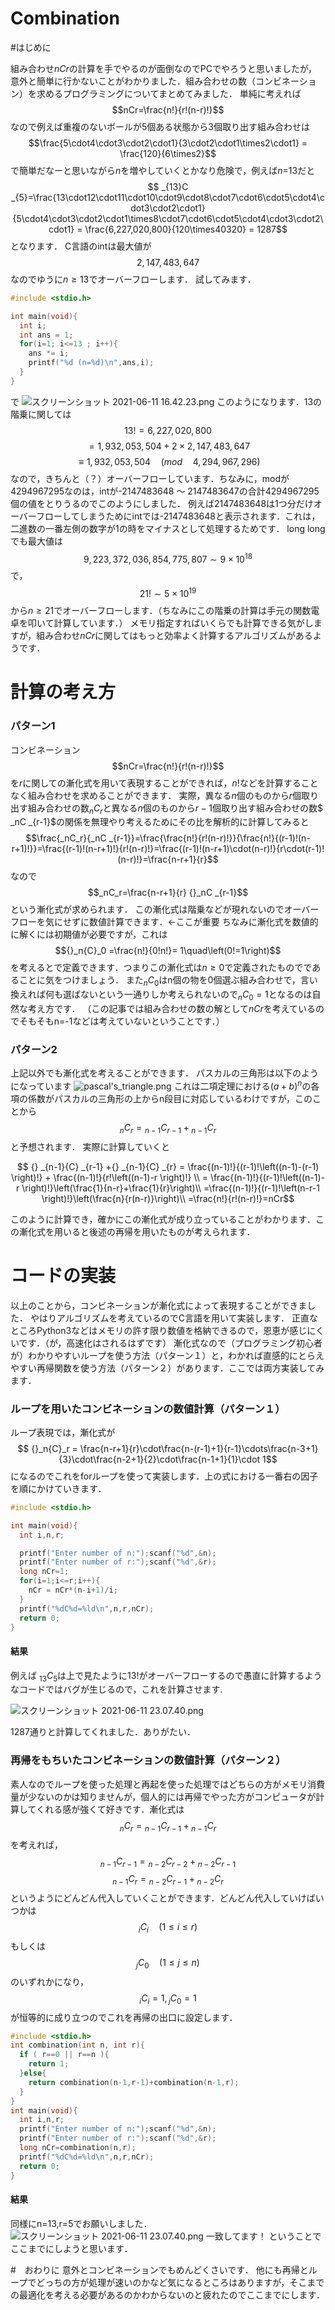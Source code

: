 # Combination
#はじめに

組み合わせ$nCr$の計算を手でやるのが面倒なのでPCでやろうと思いましたが，意外と簡単に行かないことがわかりました．組み合わせの数（コンビネーション）を求めるプログラミングについてまとめてみました．
単純に考えれば
$$nCr=\frac{n!}{r!(n-r)!}$$
なので例えば重複のないボールが$5$個ある状態から$3$個取り出す組み合わせは
$$\frac{5\cdot4\cdot3\cdot2\cdot1}{3\cdot2\cdot1\times2\cdot1} = \frac{120}{6\times2}$$
で簡単だなーと思いながら$n$を増やしていくとかなり危険で，例えば$n$=13だと
$$ _{13}C _{5}=\frac{13\cdot12\cdot11\cdot10\cdot9\cdot8\cdot7\cdot6\cdot5\cdot4\cdot3\cdot2\cdot1}{5\cdot4\cdot3\cdot2\cdot1\times8\cdot7\cdot6\cdot5\cdot4\cdot3\cdot2\cdot1} = \frac{6,227,020,800}{120\times40320} = 1287$$
となります．
C言語のintは最大値が$$2,147,483,647$$なのでゆうに$n\geq13$でオーバーフローします．
試してみます．

```test.c
#include <stdio.h>

int main(void){
  int i;
  int ans = 1;
  for(i=1; i<=13 ; i++){
    ans *= i;
    printf("%d (n=%d)\n",ans,i);
  }
}
```
で
![スクリーンショット 2021-06-11 16.42.23.png](https://qiita-image-store.s3.ap-northeast-1.amazonaws.com/0/1016200/8d31515c-1074-6880-e53b-488cbe3130f8.png)
このようになります．13の階乗に関しては
$$13! = 6,227,020,800 $$ $$= 1,932,053,504 + 2\times2,147,483,647 $$ $$\equiv 1,932,053,504\quad(mod\quad4,294,967,296)$$
なので，きちんと（？）オーバーフローしています．ちなみに，modが4294967295なのは，intが-2147483648 ～ 2147483647の合計4294967295個の値をとりうるのでこのようにしました．
例えば2147483648は1つ分だけオーバーフローしてしまうためにintでは-2147483648と表示されます．これは，二進数の一番左側の数字が1の時をマイナスとして処理するためです．
long longでも最大値は$$9,223,372,036,854,775,807 \sim 9\times 10^{18}$$で，$$21!\sim5\times 10^{19}$$から$n\geq21$でオーバーフローします．（ちなみにこの階乗の計算は手元の関数電卓を叩いて計算しています．）
メモリ指定すればいくらでも計算できる気がしますが，組み合わせ$nCr$に関してはもっと効率よく計算するアルゴリズムがあるようです．

# 計算の考え方
### パターン1
コンビネーション
$$nCr=\frac{n!}{r!(n-r)!}$$
を$r$に関しての漸化式を用いて表現することができれば，$n!$などを計算することなく組み合わせを求めることができます．
実際，異なる$n$個のものから$r$個取り出す組み合わせの数$_nC_r$と異なる$n$個のものから$r-1$個取り出す組み合わせの数$ _nC _{r-1}$の関係を無理やり考えるためにその比を解析的に計算してみると
$$\frac{_nC_r}{_nC _{r-1}}=\frac{\frac{n!}{r!(n-r)!}}{\frac{n!}{(r-1)!(n-r+1)!}}=\frac{(r-1)!(n-r+1)!}{r!(n-r)!}=\frac{(r-1)!(n-r+1)\cdot(n-r)!}{r\cdot(r-1)!(n-r)!}=\frac{n-r+1}{r}$$
なので
$$_nC_r=\frac{n-r+1}{r} {}_nC _{r-1}$$
という漸化式が求められます．
この漸化式は階乗などが現れないのでオーバーフローを気にせずに数値計算できます．←ここが重要
ちなみに漸化式を数値的に解くには初期値が必要ですが，これは
$${}_n{C}_0 =\frac{n!}{0!n!}= 1\quad\left(0!=1\right)$$
を考えるとで定義できます．つまりこの漸化式は$n\geq0$で定義されたものでであることに気をつけましょう．
また${}_n{C}_0$はn個の物を0個選ぶ組み合わせで，言い換えれば何も選ばないという一通りしか考えられないので${}_n{C}_0=1$となるのは自然な考え方です．
（この記事では組み合わせの数の解として$nCr$を考えているのでそもそもn=-1などは考えていないということです．）

### パターン2
上記以外でも漸化式を考えることができます．
パスカルの三角形は以下のようになっています
![pascal's_triangle.png](https://qiita-image-store.s3.ap-northeast-1.amazonaws.com/0/1016200/770bf0f4-29df-b59b-a036-7d7d2d6c852b.png)
これは二項定理における$(a+b)^n$の各項の係数がパスカルの三角形の上からn段目に対応しているわけですが，このことから
$$ {}_n{C}_r = {} _{n-1}{C} _{r-1} +{} _{n-1}{C} _{r} $$
と予想されます．
実際に計算していくと

```math
 {} _{n-1}{C} _{r-1} +{} _{n-1}{C} _{r} = \frac{(n-1)!}{(r-1)!\left((n-1)-(r-1) \right)!} + \frac{(n-1)!}{r!\left((n-1)-r \right)!} \\
= \frac{(n-1)!}{(r-1)!\left((n-1)-r \right)!}\left(\frac{1}{n-r}+\frac{1}{r}\right)\\
=\frac{(n-1)!}{(r-1)!\left(n-r-1 \right)!}\left(\frac{n}{r(n-r)}\right)\\
=\frac{n!}{r!(n-r)!}=nCr
```

このように計算でき，確かにこの漸化式が成り立っていることがわかります．この漸化式を用いると後述の再帰を用いたものが考えられます．

# コードの実装
以上のことから，コンビネーションが漸化式によって表現することができました．
やはりアルゴリズムを考えているのでC言語を用いて実装します．
正直なところPython3などはメモリの許す限り数値を格納できるので，恩恵が感じにくいです．（が，高速化はされるはずです）
漸化式なので（プログラミング初心者が）わかりやすいループを使う方法（パターン１）と，わかれば直感的にとらえやすい再帰関数を使う方法（パターン２）があります．ここでは両方実装してみます．

### ループを用いたコンビネーションの数値計算（パターン１）
ループ表現では，漸化式が
$$ {}_n{C}_r = \frac{n-r+1}{r}\cdot\frac{n-(r-1)+1}{r-1}\cdots\frac{n-3+1}{3}\cdot\frac{n-2+1}{2}\cdot\frac{n-1+1}{1}\cdot 1$$
になるのでこれをforループを使って実装します．上の式における一番右の因子を順にかけていきます．

```1-1_ex1_roop.c
#include <stdio.h>

int main(void){
  int i,n,r;

  printf("Enter number of n:");scanf("%d",&n);
  printf("Enter number of r:");scanf("%d",&r);
  long nCr=1;
  for(i=1;i<=r;i++){
    nCr = nCr*(n-i+1)/i;
  }
  printf("%dC%d=%ld\n",n,r,nCr);
  return 0;
}

```

#### 結果
例えば ${}_{13}{C}_5$は上で見たように$13!$がオーバーフローするので愚直に計算するようなコードではバグが生じるので，これを計算させます.

![スクリーンショット 2021-06-11 23.07.40.png](https://qiita-image-store.s3.ap-northeast-1.amazonaws.com/0/1016200/d9183959-72e0-d8ea-2220-0af5d087df61.png)

1287通りと計算してくれました．ありがたい．

### 再帰をもちいたコンビネーションの数値計算（パターン２）

素人なのでループを使った処理と再起を使った処理ではどちらの方がメモリ消費量が少ないのかは知りませんが，個人的には再帰でやった方がコンピュータが計算してくれる感が強くて好きです．漸化式は
$$ {}_n{C}_r = {} _{n-1}{C} _{r-1} +{} _{n-1}{C} _{r} $$
を考えれば，
$${} _{n-1}{C} _{r-1}={} _{n-2}{C} _{r-2} +{} _{n-2}{C} _{r-1}$$
$${} _{n-1}{C} _{r}={} _{n-2}{C} _{r-1} +{} _{n-2}{C} _{r}$$
というようにどんどん代入していくことができます．どんどん代入していけばいつかは
$${}_i{C}_i\quad(1\leq i \leq r)$$
もしくは
$${}_j{C}_0\quad(1\leq j \leq n)$$
のいずれかになり，
$${}_i{C}_i =1,{}_j{C}_0 =1$$
が恒等的に成り立つのでこれを再帰の出口に設定します．

```1-1_ex1_rf.c
#include <stdio.h>
int combination(int n, int r){
  if ( r==0 || r==n ){
    return 1;
  }else{
    return combination(n-1,r-1)+combination(n-1,r);
  }
}
int main(void){
  int i,n,r;
  printf("Enter number of n:");scanf("%d",&n);
  printf("Enter number of r:");scanf("%d",&r);
  long nCr=combination(n,r);
  printf("%dC%d=%ld\n",n,r,nCr);
  return 0;
}
```

#### 結果
同様にn=13,r=5でお願いしました．
![スクリーンショット 2021-06-11 23.07.40.png](https://qiita-image-store.s3.ap-northeast-1.amazonaws.com/0/1016200/d9183959-72e0-d8ea-2220-0af5d087df61.png)
一致してます！
ということでここまでにしようと思います．

#　おわりに
意外とコンビネーションでもめんどくさいです．
他にも再帰とループでどっちの方が処理が速いのかなど気になるところはありますが，そこまでの最適化を考える必要があるのかわからないのと疲れたのでここまでにします．
